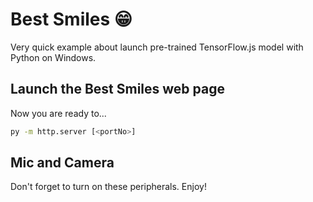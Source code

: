 # Best Smiles 😁
Very quick example about launch pre-trained TensorFlow.js model with Python on Windows.

## Launch the Best Smiles web page
Now you are ready to...
```bash
py -m http.server [<portNo>]
```

## Mic and Camera
Don't forget to turn on these peripherals. Enjoy!
